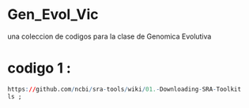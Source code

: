 # Gen_Evol_Vic
una coleccion de codigos para la clase de Genomica Evolutiva

# codigo 1 : 
```r
https://github.com/ncbi/sra-tools/wiki/01.-Downloading-SRA-Toolkit
ls ;
```
